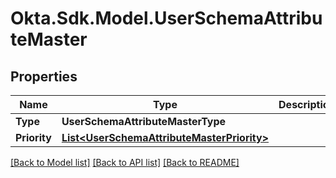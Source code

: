 # Okta.Sdk.Model.UserSchemaAttributeMaster

## Properties

Name | Type | Description | Notes
------------ | ------------- | ------------- | -------------
**Type** | **UserSchemaAttributeMasterType** |  | [optional] 
**Priority** | [**List&lt;UserSchemaAttributeMasterPriority&gt;**](UserSchemaAttributeMasterPriority.md) |  | [optional] 

[[Back to Model list]](../README.md#documentation-for-models) [[Back to API list]](../README.md#documentation-for-api-endpoints) [[Back to README]](../README.md)

